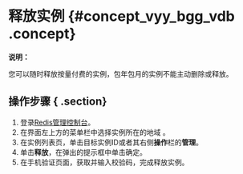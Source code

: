 # 释放实例 {#concept_vyy_bgg_vdb .concept}

**说明：** 

您可以随时释放按量付费的实例，包年包月的实例不能主动删除或释放。

## 操作步骤 { .section}

1.  登录[Redis管理控制台](https://kvstore.console.aliyun.com/)。
2.  在界面左上方的菜单栏中选择实例所在的地域 。
3.  在实例列表页，单击目标实例ID或者其右侧**操作**栏的**管理**。
4.  单击**释放**，在弹出的提示框中单击确定。
5.  在手机验证页面，获取并输入校验码，完成释放实例。

